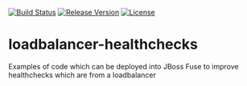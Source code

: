 [![Build Status](https://travis-ci.org/garethahealy/loadbalancer-healthchecks.svg?branch=master)](https://travis-ci.org/garethahealy/loadbalancer-healthchecks)
[![Release Version](https://img.shields.io/maven-central/v/com.garethahealy.loadbalancer-healthchecks/loadbalancer-healthchecks-parent.svg?maxAge=2592000)](https://mvnrepository.com/artifact/com.garethahealy.loadbalancer-healthchecks/loadbalancer-healthchecks-parent)
[![License](https://img.shields.io/hexpm/l/plug.svg?maxAge=2592000)]()

# loadbalancer-healthchecks
Examples of code which can be deployed into JBoss Fuse to improve healthchecks which are from a loadbalancer


